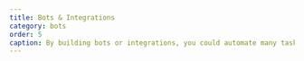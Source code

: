 ```yaml
---
title: Bots & Integrations
category: bots
order: 5
caption: By building bots or integrations, you could automate many tasks to make your workflow more efficient (or just post daily cat facts)
---
```


